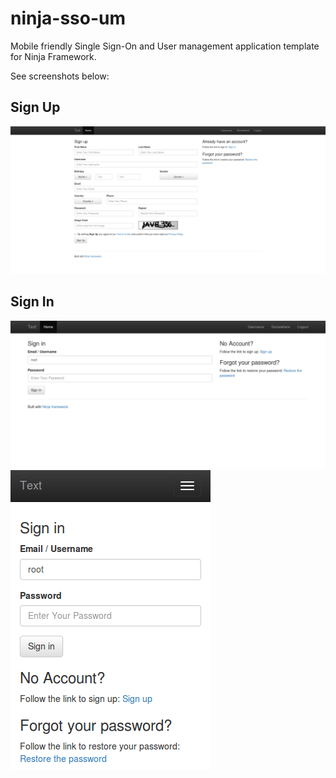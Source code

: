 # ninja-sso-um
Mobile friendly Single Sign-On and User management application template for Ninja Framework.

See screenshots below:

## Sign Up
![Sign Up](docs/images/sign-up-web.png)

## Sign In

![Sign In](docs/images/sign-in-web.png)
![Sign In mobile](docs/images/sign-in-mobile-small.png)
